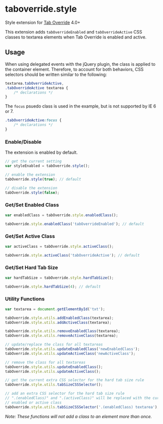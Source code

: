 # taboverride.style

Style extension for [Tab Override](https://github.com/wjbryant/taboverride) 4.0+

This extension adds `tabOverrideEnabled` and `tabOverrideActive` CSS classes to
textarea elements when Tab Override is enabled and active.

## Usage

When using delegated events with the jQuery plugin, the class is applied to the
container element. Therefore, to account for both behaviors, CSS selectors
should be written similar to the following:

```css
textarea.tabOverrideActive,
.tabOverrideActive textarea {
    /* declarations */
}
```

The `focus` psuedo class is used in the example, but is not supported by IE 6 or 7.

```css
.tabOverrideActive:focus {
    /* declarations */
}
```

### Enable/Disable

The extension is enabled by default.

```javascript
// get the current setting
var styleEnabled = tabOverride.style();
```

```javascript
// enable the extension
tabOverride.style(true); // default
```

```javascript
// disable the extension
tabOverride.style(false);
```

### Get/Set Enabled Class

```javascript
var enabledClass = tabOverride.style.enabledClass();
```

```javascript
tabOverride.style.enabledClass('tabOverrideEnabled'); // default
```

### Get/Set Active Class

```javascript
var activeClass = tabOverride.style.activeClass();
```

```javascript
tabOverride.style.activeClass('tabOverrideActive'); // default
```

### Get/Set Hard Tab Size

```javascript
var hardTabSize = tabOverride.style.hardTabSize();
```

```javascript
tabOverride.style.hardTabSize(4); // default
```

### Utility Functions

```javascript
var textarea = document.getElementById('txt');

tabOverride.style.utils.addEnabledClass(textarea);
tabOverride.style.utils.addActiveClass(textarea);

tabOverride.style.utils.removeEnabledClass(textarea);
tabOverride.style.utils.removeActiveClass(textarea);

// update/replace the class for all textareas
tabOverride.style.utils.updateEnabledClass('newEnabledClass');
tabOverride.style.utils.updateActiveClass('newActiveClass');

// remove the class for all textareas
tabOverride.style.utils.updateEnabledClass();
tabOverride.style.utils.updateActiveClass();

// get the current extra CSS selector for the hard tab size rule
tabOverride.style.utils.tabSizeCSSSelector();

// add an extra CSS selector for the hard tab size rule
// ".(enabledClass)" and ".(activeClass)" will be replaced with the current
// enabled or active class
tabOverride.style.utils.tabSizeCSSSelector('.(enabledClass) textarea');
```

*Note: These functions will not add a class to an element more than once.*